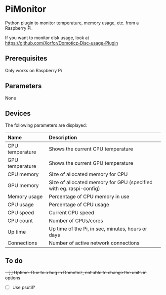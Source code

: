 # PiMonitor
Python plugin to monitor temperature, memory usage, etc. from a Raspberry Pi.

If you want to monitor disk usage, look at https://github.com/Xorfor/Domoticz-Disc-usage-Plugin

## Prerequisites
Only works on Raspberry Pi

## Parameters
None

## Devices
The following parameters are displayed:

| Name            | Description                                                        |
| :---            | :---                                                               |
| CPU temperature | Shows the current CPU temperature                                  |
| GPU temperature | Shows the current GPU temperature                                  |
| CPU memory      | Size of allocated memory for CPU                                   |
| GPU memory      | Size of allocated memory for GPU (specified with eg. raspi-config) |
| Memory usage    | Percentage of CPU memory in use                                    |
| CPU usage       | Percentage of CPU usage                                            |
| CPU speed       | Current CPU speed                                                  |
| CPU count       | Number of CPUs/cores                                               |
| Up time         | Up time of the Pi, in sec, minutes, hours or days                  |
| Connections     | Number of active network connections                               |

## To do
~~- [ ] Uptime. Due to a bug in Domoticz, not able to change the units in options~~
- [ ] Use psutil?

<!--
[![Github All Releases](https://img.shields.io/github/downloads/Xorfor/Domoticz-PiMonitor-Plugin/total.svg?style=plastic)](https://github.com/Xorfor/Domoticz-PiMonitor-Plugin/)
-->
